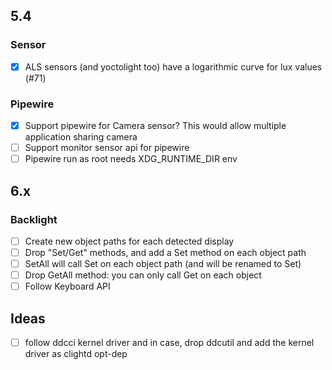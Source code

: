 ## 5.4

### Sensor
- [x] ALS sensors (and yoctolight too) have a logarithmic curve for lux values (#71)

### Pipewire
- [x] Support pipewire for Camera sensor? This would allow multiple application sharing camera
- [ ] Support monitor sensor api for pipewire
- [ ] Pipewire run as root needs XDG_RUNTIME_DIR env

## 6.x

### Backlight
- [ ] Create new object paths for each detected display
- [ ] Drop "Set/Get" methods, and add a Set method on each object path
- [ ] SetAll will call Set on each object path (and will be renamed to Set)
- [ ] Drop GetAll method: you can only call Get on each object
- [ ] Follow Keyboard API

## Ideas
- [ ] follow ddcci kernel driver and in case, drop ddcutil and add the kernel driver as clightd opt-dep
